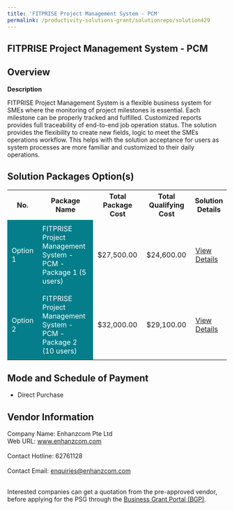 ```yaml
---
title: 'FITPRISE Project Management System - PCM'
permalink: /productivity-solutions-grant/solutionrepo/solution429
---
```


## FITPRISE Project Management System - PCM

## Overview

**Description**

FITPRISE Project Management System is a flexible business system for SMEs where the monitoring of project milestones is essential. Each milestone can be properly tracked and fulfilled. Customized reports provides full traceability of end-to-end job operation status. The solution provides the flexibility to create new fields, logic to meet the SMEs operations workflow. This helps with the solution acceptance for users as system processes are more familiar and customized to their daily operations.

## Solution Packages Option(s)

<table>
<tr>
<th><b>No.</b></th>
<th><b>Package Name</b></th>
<th><b>Total Package Cost</b></th>
<th><b>Total Qualifying Cost</b></th>
<th><b>Solution Details</b></th>
</tr>
<tr>
<td style='padding: 10px; background-color: #037E8A; color: #FFFFFF;'>Option 1</td>
<td style='padding: 10px; background-color: #037E8A; color: #FFFFFF;'>FITPRISE Project Management System - PCM - Package 1 (5 users)</td>
<td style='padding: 10px;'>$27,500.00</td>
<td style='padding: 10px;'>$24,600.00</td>
<td style='padding: 10px;'><a href='/images/psg/Enhanzcom20210226_Desensitised_Annex_3-_Part_1.pdf' target='_blank'>View Details</a></td>
</tr>
<tr>
<td style='padding: 10px; background-color: #037E8A; color: #FFFFFF;'>Option 2</td>
<td style='padding: 10px; background-color: #037E8A; color: #FFFFFF;'>FITPRISE Project Management System - PCM - Package 2 (10 users)</td>
<td style='padding: 10px;'>$32,000.00</td>
<td style='padding: 10px;'>$29,100.00</td>
<td style='padding: 10px;'><a href='/images/psg/Enhanzcom20210226_Desensitised_Annex_3-_Part_2.pdf' target='_blank'>View Details</a></td>
</tr>
</table>

## Mode and Schedule of Payment

 - Direct Purchase

## Vendor Information

 Company Name: Enhanzcom Pte Ltd<br>Web URL: www.enhanzcom.com <br><br>Contact Hotline: 62761128 <br><br>Contact Email: enquiries@enhanzcom.com <br><br>

Interested companies can get a quotation from the pre-approved vendor, before applying for the PSG through the <a href='https://www.businessgrants.gov.sg/' target='_blank' rel='noopener'>Business Grant Portal (BGP)</a>.

<script src="/jquery/resize-tables.js"></script>
